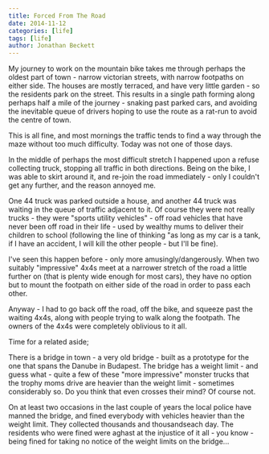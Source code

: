 ```yaml
---
title: Forced From The Road
date: 2014-11-12
categories: [life]
tags: [life]
author: Jonathan Beckett
---
```


My journey to work on the mountain bike takes me through perhaps the oldest part of town - narrow victorian streets, with narrow footpaths on either side. The houses are mostly terraced, and have very little garden - so the residents park on the street. This results in a single path forming along perhaps half a mile of the journey - snaking past parked cars, and avoiding the inevitable queue of drivers hoping to use the route as a rat-run to avoid the centre of town.

This is all fine, and most mornings the traffic tends to find a way through the maze without too much difficulty. Today was not one of those days.

In the middle of perhaps the most difficult stretch I happened upon a refuse collecting truck, stopping all traffic in both directions. Being on the bike, I was able to skirt around it, and re-join the road immediately - only I couldn't get any further, and the reason annoyed me.

One 44 truck was parked outside a house, and another 44 truck was waiting in the queue of traffic adjacent to it. Of course they were not really trucks - they were "sports utility vehicles" - off road vehicles that have never been off road in their life - used by wealthy mums to deliver their children to school (following the line of thinking "as long as my car is a tank, if I have an accident, I will kill the other people - but I'll be fine).

I've seen this happen before - only more amusingly/dangerously. When two suitably "impressive" 4x4s meet at a narrower stretch of the road a little further on (that is plenty wide enough for most cars), they have no option but to mount the footpath on either side of the road in order to pass each other.

Anyway - I had to go back off the road, off the bike, and squeeze past the waiting 4x4s, along with people trying to walk along the footpath. The owners of the 4x4s were completely oblivious to it all.

Time for a related aside;

There is a bridge in town - a very old bridge - built as a prototype for the one that spans the Danube in Budapest. The bridge has a weight limit - and guess what - quite a few of these "more impressive" monster trucks that the trophy moms drive are heavier than the weight limit - sometimes considerably so. Do you think that even crosses their mind? Of course not.

On at least two occasions in the last couple of years the local police have manned the bridge, and fined everybody with vehicles heavier than the weight limit. They collected thousands and thousandseach day. The residents who were fined were aghast at the injustice of it all - you know - being fined for taking no notice of the weight limits on the bridge...